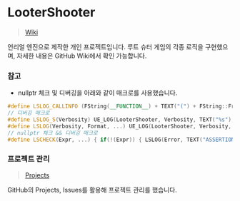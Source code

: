 # LooterShooter
> [Wiki](https://github.com/chocobubble/LooterShooter/wiki)
> 
언리얼 엔진으로 제작한 개인 프로젝트입니다.
루트 슈터 게임의 각종 로직을 구현했으며, 자세한 내용은 GitHub Wiki에서 확인 가능합니다.



### 참고
- nullptr 체크 및 디버깅을 아래와 같이 매크로를 사용했습니다.

```cpp
#define LSLOG_CALLINFO (FString(__FUNCTION__) + TEXT("(") + FString::FromInt(__LINE__) + TEXT(")"))
// 디버깅 매크로
#define LSLOG_S(Verbosity) UE_LOG(LooterShooter, Verbosity, TEXT("%s"), *LSLOG_CALLINFO)
#define LSLOG(Verbosity, Format, ...) UE_LOG(LooterShooter, Verbosity, TEXT("%s %s"), *LSLOG_CALLINFO, *FString::Printf(Format, ##__VA_ARGS__))
// nullptr 체크 && 디버깅 매크로
#define LSCHECK(Expr, ...) { if(!(Expr)) { LSLOG(Error, TEXT("ASSERTION : %s"), TEXT("'"#Expr"'")); return __VA_ARGS__;}}
```

### 프로젝트 관리
> [Projects](https://github.com/users/chocobubble/projects/2)

GitHub의 Projects, Issues를 활용해 프로젝트 관리를 했습니다.


